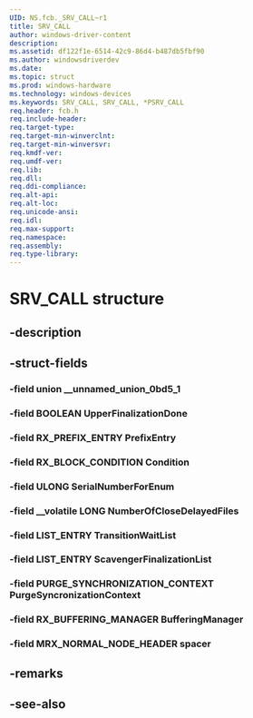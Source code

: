 ```yaml
---
UID: NS.fcb._SRV_CALL~r1
title: SRV_CALL
author: windows-driver-content
description: 
ms.assetid: df122f1e-6514-42c9-86d4-b487db5fbf90
ms.author: windowsdriverdev
ms.date: 
ms.topic: struct
ms.prod: windows-hardware
ms.technology: windows-devices
ms.keywords: SRV_CALL, SRV_CALL, *PSRV_CALL
req.header: fcb.h
req.include-header:
req.target-type:
req.target-min-winverclnt:
req.target-min-winversvr:
req.kmdf-ver:
req.umdf-ver:
req.lib:
req.dll:
req.ddi-compliance:
req.alt-api:
req.alt-loc:
req.unicode-ansi:
req.idl:
req.max-support:
req.namespace:
req.assembly:
req.type-library:
---
```


# SRV_CALL structure

## -description



## -struct-fields

### -field union __unnamed_union_0bd5_1			
 	
### -field BOOLEAN UpperFinalizationDone			
 	
### -field RX_PREFIX_ENTRY PrefixEntry			
 	
### -field RX_BLOCK_CONDITION Condition			
 	
### -field ULONG SerialNumberForEnum			
 	
### -field __volatile LONG NumberOfCloseDelayedFiles			
 	
### -field LIST_ENTRY TransitionWaitList			
 	
### -field LIST_ENTRY ScavengerFinalizationList			
 	
### -field PURGE_SYNCHRONIZATION_CONTEXT PurgeSyncronizationContext			
 	
### -field RX_BUFFERING_MANAGER BufferingManager			
 	
### -field MRX_NORMAL_NODE_HEADER spacer			
 	
## -remarks

## -see-also